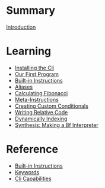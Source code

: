 # Summary

[Introduction](./introduction.md)

# Learning
- [Installing the Cli](./installing-cli.md)
- [Our First Program](./first-program.md)
- [Built-in Instructions](./built-in-instructions.md)
- [Aliases](./aliases.md)
- [Calculating Fibonacci](./fibonacci.md)
- [Meta-Instructions](./meta-instructions.md)
- [Creating Custom Conditionals](./custom-conditionals.md)
- [Writing Relative Code](./relative-code.md)
- [Dynamically Indexing](./dynamic-array.md)
- [Synthesis: Making a Bf Interpreter]()

# Reference
- [Built-in Instructions](./ref-built-in-instructions.md)
- [Keywords](./keywords.md)
- [Cli Capabilities]()